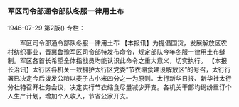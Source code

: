 ### 军区司令部通令部队冬服一律用土布

1946-07-29
第2版()
专栏：

　　军区司令部通令部队冬服一律用土布
    【本报讯】为提倡国货，发展解放区农村纺织事业，晋冀鲁豫军区司令部特发布命令，规定部队今年冬服一律用土布缝制。军区各首长希望全体指战员均能认识此命令之重大意义，切实执行。
    【本报长治讯】太行区各机关一致拥护太行区党委“节衣缩食建设解放区”的号召，太行行署已决定今后拨发公粮以麦子占小米四分之一为原则。太行新华日报、新华社太行分社特召开社务会议，决定实行节衣缩食尽量减少开支。各机关干部均纷纷重订个人生产计划，增加个人收入，节省公家开支。

